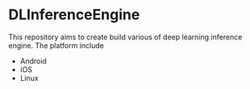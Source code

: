 # DLInferenceEngine
This repository aims to create build various of deep learning inference engine. The platform include
- Android
- iOS
- Linux

